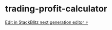 # trading-profit-calculator

[Edit in StackBlitz next generation editor ⚡️](https://stackblitz.com/~/github.com/DevSabz/trading-profit-calculator)